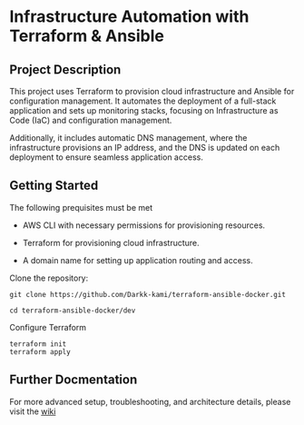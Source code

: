 # Infrastructure Automation with Terraform & Ansible

## Project Description
This project uses Terraform to provision cloud infrastructure and Ansible for configuration management. It automates the deployment of a full-stack application and sets up monitoring stacks, focusing on Infrastructure as Code (IaC) and configuration management.

Additionally, it includes automatic DNS management, where the infrastructure provisions an IP address, and the DNS is updated on each deployment to ensure seamless application access.

## Getting Started
The following prequisites must be met
*  AWS CLI with necessary permissions for provisioning resources.

* Terraform for provisioning cloud infrastructure.

* A domain name for setting up application routing and access.

Clone the repository:
```
git clone https://github.com/Darkk-kami/terraform-ansible-docker.git

cd terraform-ansible-docker/dev
```
Configure Terraform
```
terraform init
terraform apply
```

## Further Docmentation

For more advanced setup, troubleshooting, and architecture details, please visit the [wiki](https://github.com/Darkk-kami/terraform-ansible-docker/wiki)
